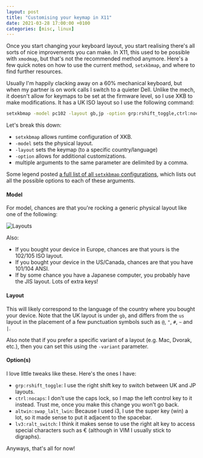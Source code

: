 ```yaml
---
layout: post
title: "Customising your keymap in X11"
date: 2021-03-28 17:00:00 +0100
categories: [misc, linux]
---
```


Once you start changing your keyboard layout, you start realising there's all sorts of nice improvements you can make. In X11, this used to be possible with `xmodmap`, but that's not the recommended method anymore. Here's a few quick notes on how to use the current method, `setxkbmap`, and where to find further resources.

Usually I'm happily clacking away on a 60% mechanical keyboard, but when my partner is on work calls I switch to a quieter Dell. Unlike the mech, it doesn't allow for keymaps to be set at the firmware level, so I use XKB to make modifications. It has a UK ISO layout so I use the following command:

~~~ bash
setxkbmap -model pc102 -layout gb,jp -option grp:rshift_toggle,ctrl:nocaps,altwin:swap_lalt_lwin,lv3:ralt_switch
~~~

Let's break this down:

- `setxkbmap` allows runtime configuration of XKB.
- `-model` sets the physical layout.
- `-layout` sets the keymap (to a specific country/language)
- `-option` allows for additional customizations.
- multiple arguments to the same parameter are delimited by a comma.

Some legend posted [a full list of all `setxkbmap` configurations](https://gist.github.com/jatcwang/ae3b7019f219b8cdc6798329108c9aee), which lists out all the possible options to each of these arguments.

#### Model

For model, chances are that you're rocking a generic physical layout like one of the following:

![Layouts](https://upload.wikimedia.org/wikipedia/commons/thumb/b/b2/Physical_keyboard_layouts_comparison_ANSI_ISO_KS_ABNT_JIS.png/1920px-Physical_keyboard_layouts_comparison_ANSI_ISO_KS_ABNT_JIS.png)

Also:

- If you bought your device in Europe, chances are that yours is the 102/105 ISO layout.
- If you bought your device in the US/Canada, chances are that you have 101/104 ANSI.
- If by some chance you have a Japanese computer, you probably have the JIS layout. Lots of extra keys!

#### Layout

This will likely correspond to the language of the country where you bought your device. Note that the UK layout is under `gb`, and differs from the `us` layout in the placement of a few punctuation symbols such as `@`, `"`, `#`, `~` and `|`.

Also note that if you prefer a specific variant of a layout (e.g. Mac, Dvorak, etc.), then you can set this using the `-variant` parameter.

#### Option(s)

I love little tweaks like these. Here's the ones I have:

- `grp:rshift_toggle`: I use the right shift key to switch between UK and JP layouts.
- `ctrl:nocaps`: I don't use the caps lock, so I map the left control key to it instead. Trust me, once you make this change you won't go back.
- `altwin:swap_lalt_lwin`: Because I used i3, I use the super key (win) a lot, so it made sense to put it adjacent to the spacebar.
- `lv3:ralt_switch`: I think it makes sense to use the right alt key to access special characters such as € (although in VIM I usually stick to digraphs).


Anyways, that's all for now!

